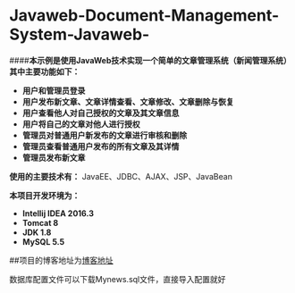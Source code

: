 # Javaweb-Document-Management-System-Javaweb-
####**本示例是使用JavaWeb技术实现一个简单的文章管理系统（新闻管理系统）其中主要功能如下：**

- **用户和管理员登录**
- **用户发布新文章、文章详情查看、文章修改、文章删除与恢复**
- **用户查看他人对自己授权的文章及其文章信息**
- **用户将自己的文章对他人进行授权**
- **管理员对普通用户新发布的文章进行审核和删除**
- **管理员查看普通用户发布的所有文章及其详情**
- **管理员发布新文章**

**使用的主要技术有：**
JavaEE、JDBC、AJAX、JSP、JavaBean

**本项目开发环境为：**

- **Intellij IDEA 2016.3**
- **Tomcat 8**
- **JDK 1.8**
- **MySQL 5.5**

##项目的博客地址为[博客地址](http://blog.csdn.net/qq_24369113/article/details/70333980)

数据库配置文件可以下载Mynews.sql文件，直接导入配置就好
